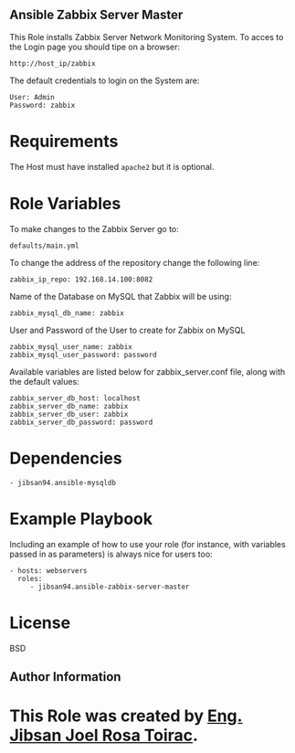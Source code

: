## Ansible Zabbix Server Master

This Role installs Zabbix Server Network Monitoring System. To acces to the Login page you should tipe on a browser:

    http://host_ip/zabbix

The default credentials to login on the System are:

    User: Admin
    Password: zabbix

# Requirements

The Host must have installed `apache2` but it is optional.

# Role Variables

To make changes to the Zabbix Server go to:

    defaults/main.yml

To change the address of the repository change the following line:

    zabbix_ip_repo: 192.168.14.100:8082

Name of the Database on MySQL that Zabbix will be using:

    zabbix_mysql_db_name: zabbix

User and Password of the User to create for Zabbix on MySQL

    zabbix_mysql_user_name: zabbix
    zabbix_mysql_user_password: password

Available variables are listed below for zabbix_server.conf file, along with the default values:

    zabbix_server_db_host: localhost
    zabbix_server_db_name: zabbix
    zabbix_server_db_user: zabbix
    zabbix_server_db_password: password

# Dependencies

    - jibsan94.ansible-mysqldb

# Example Playbook

Including an example of how to use your role (for instance, with variables passed in as parameters) is always nice for users too:

    - hosts: webservers
      roles:
         - jibsan94.ansible-zabbix-server-master

# License

BSD

## Author Information

# This Role was created by [Eng. Jibsan Joel Rosa Toirac](https://www.facebook.com/jibsanjoel.rosatoirac).
